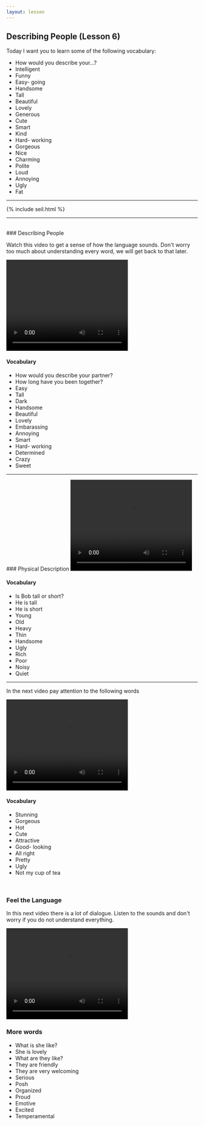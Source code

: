 ```yaml
---
layout: lesson
---
```

## Describing People (Lesson 6)


Today I want you to learn some of the following vocabulary:

* How would you describe your...?
* Intelligent
* Funny
* Easy- going
* Handsome
* Tall
* Beautiful
* Lovely
* Generous
* Cute
* Smart
* Kind
* Hard- working
* Gorgeous
* Nice
* Charming 
* Polite
* Loud
* Annoying
* Ugly
* Fat



<hr>
<div class="our-book">{% include seil.html %}</div>

<hr>

<br class="column">
### Describing People

Watch this video to get a sense of how the language sounds. Don't worry too much about understanding every word, we will get back to that later.


<video width="320" height="240" preload="none">
    <source type="video/youtube" src="https://www.youtube.com/watch?v=8nIeL3JsFko" />
</video>

#### Vocabulary

* How would you describe your partner?
* How long have you been together? 
* Easy
* Tall 
* Dark
* Handsome
* Beautiful
* Lovely
* Embarassing 
* Annoying
* Smart 
* Hard- working
* Determined
* Crazy
* Sweet 


<hr>
### Physical Description

<video width="320" height="240" preload="none">
    <source type="video/youtube" src="https://www.youtube.com/watch?v=QDeZGtpSsMU" />
</video>

#### Vocabulary

* Is Bob tall or short?
* He is tall
* He is short 
* Young 
* Old
* Heavy
* Thin
* Handsome
* Ugly
* Rich
* Poor
* Noisy
* Quiet

<hr>

In the next video pay attention to the following words


<video width="320" height="240" preload="none">
    <source type="video/youtube" src="https://www.youtube.com/watch?v=OcuCCV9rpXg" />
</video>

#### Vocabulary

* Stunning 
* Gorgeous
* Hot
* Cute
* Attractive
* Good- looking
* All right 
* Pretty 
* Ugly
* Not my cup of tea



<br class="column">

### Feel the Language

In this next video there is a lot of dialogue. 
Listen to the sounds and don't worry if you do not understand everything.

<video width="320" height="240" preload="none">
    <source type="video/youtube" src="https://www.youtube.com/watch?v=mI15ewNwv9c" />
</video>


<br class="column">

### More words


* What is she like?  
* She is lovely
* What are they like?
* They are friendly
* They are very welcoming
* Serious
* Posh
* Organized
* Proud
* Emotive 
* Excited 
* Temperamental



